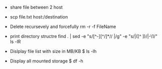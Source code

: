 - share file between 2 host
- scp file.txt host:/destination

- Delete recursevely and forcefully 
rm -r -f FileName

- print directory structre
  find . | sed -e "s/[^-][^\/]*\// |/g" -e "s/|\([^ ]\)/|-\1/"
  ls -lR

- Dislplay file list with size in MB/KB
$ ls -lh

- Display all mounted storage
$ df -h
